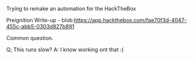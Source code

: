 Trying to remake an automation for the HackTheBox 


Preignition Write-up - blob:https://app.hackthebox.com/fae70f3d-4047-455c-abb5-0303d827b891


Common question.

Q; This runs slow?
A: I know working ont that :(

